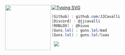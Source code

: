 [![Typing SVG](https://readme-typing-svg.demolab.com?font=Fira+Code&weight=500&size=21&pause=1000&color=002BF7&width=435&lines=JJCavalli+-+Full+Stack+Developer)](https://git.io/typing-svg)
<img align="left" src="https://cdn.discordapp.com/attachments/1255692212717752513/1332489266814783530/roblox-verified-verified.gif?ex=67a49a15&is=67a34895&hm=00f07d76255edeffb54cd8f10ff187562125342e8b287b78ac9521fc488e4b3f&" width="147"/>
```csharp
[Github] : github.com/JJCavalli
[Discord] : @jjcavalli
[ROBLOX] : @hiuuu
[Guns.lol] : guns.lol/mad
[Guns.lol] : guns.lol/luau
```
&zwnj; 
&zwnj; 
![](https://komarev.com/ghpvc/?username=hris69)

